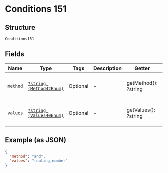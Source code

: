 
# Conditions 151

## Structure

`Conditions151`

## Fields

| Name | Type | Tags | Description | Getter | Setter |
|  --- | --- | --- | --- | --- | --- |
| `method` | [`?string (Method42Enum)`](../../doc/models/method-42-enum.md) | Optional | - | getMethod(): ?string | setMethod(?string method): void |
| `values` | [`?string (Values40Enum)`](../../doc/models/values-40-enum.md) | Optional | - | getValues(): ?string | setValues(?string values): void |

## Example (as JSON)

```json
{
  "method": "and",
  "values": "routing_number"
}
```

